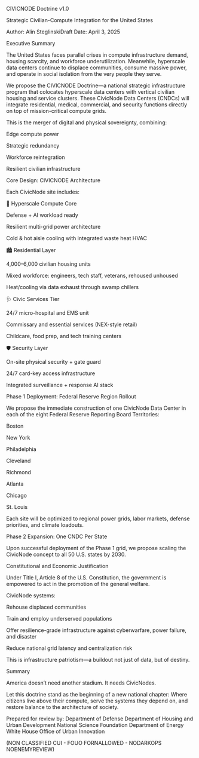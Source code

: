 CIVICNODE Doctrine v1.0

Strategic Civilian-Compute Integration for the United States

Author: Alin SteglinskiDraft Date: April 3, 2025

Executive Summary

The United States faces parallel crises in compute infrastructure demand, housing scarcity, and workforce underutilization. Meanwhile, hyperscale data centers continue to displace communities, consume massive power, and operate in social isolation from the very people they serve.

We propose the CIVICNODE Doctrine—a national strategic infrastructure program that colocates hyperscale data centers with vertical civilian housing and service clusters. These CivicNode Data Centers (CNDCs) will integrate residential, medical, commercial, and security functions directly on top of mission-critical compute grids.

This is the merger of digital and physical sovereignty, combining:

Edge compute power

Strategic redundancy

Workforce reintegration

Resilient civilian infrastructure

Core Design: CIVICNODE Architecture

Each CivicNode site includes:

🧠 Hyperscale Compute Core

Defense + AI workload ready

Resilient multi-grid power architecture

Cold & hot aisle cooling with integrated waste heat HVAC

🏙️ Residential Layer

4,000–6,000 civilian housing units

Mixed workforce: engineers, tech staff, veterans, rehoused unhoused

Heat/cooling via data exhaust through swamp chillers

🩺 Civic Services Tier

24/7 micro-hospital and EMS unit

Commissary and essential services (NEX-style retail)

Childcare, food prep, and tech training centers

🛡️ Security Layer

On-site physical security + gate guard

24/7 card-key access infrastructure

Integrated surveillance + response AI stack

Phase 1 Deployment: Federal Reserve Region Rollout

We propose the immediate construction of one CivicNode Data Center in each of the eight Federal Reserve Reporting Board Territories:

Boston

New York

Philadelphia

Cleveland

Richmond

Atlanta

Chicago

St. Louis

Each site will be optimized to regional power grids, labor markets, defense priorities, and climate loadouts.

Phase 2 Expansion: One CNDC Per State

Upon successful deployment of the Phase 1 grid, we propose scaling the CivicNode concept to all 50 U.S. states by 2030.

Constitutional and Economic Justification

Under Title I, Article 8 of the U.S. Constitution, the government is empowered to act in the promotion of the general welfare.

CivicNode systems:

Rehouse displaced communities

Train and employ underserved populations

Offer resilience-grade infrastructure against cyberwarfare, power failure, and disaster

Reduce national grid latency and centralization risk

This is infrastructure patriotism—a buildout not just of data, but of destiny.

Summary

America doesn’t need another stadium. It needs CivicNodes.

Let this doctrine stand as the beginning of a new national chapter:
Where citizens live above their compute, serve the systems they depend on, and restore balance to the architecture of society.

Prepared for review by: Department of Defense Department of Housing and Urban Development National Science Foundation Department of Energy White House Office of Urban Innovation

(NON CLASSIFIED CUI - FOUO FORNALLOWED - NODARKOPS NOENEMYREVIEW)


